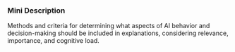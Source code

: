 ### Mini Description

Methods and criteria for determining what aspects of AI behavior and decision-making should be included in explanations, considering relevance, importance, and cognitive load.
